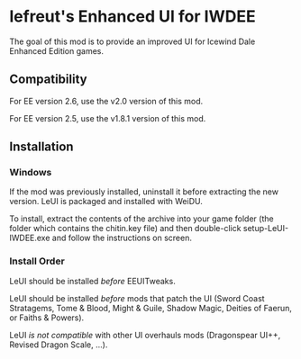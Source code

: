 # lefreut's Enhanced UI for IWDEE

The goal of this mod is to provide an improved UI for Icewind Dale Enhanced Edition games.

## Compatibility

For EE version 2.6, use the v2.0 version of this mod.

For EE version 2.5, use the v1.8.1 version of this mod.

## Installation

### Windows

If the mod was previously installed, uninstall it before extracting the new version. LeUI is packaged and installed with WeiDU.

To install, extract the contents of the archive into your game folder (the folder which contains the chitin.key file) and then double-click setup-LeUI-IWDEE.exe and follow the instructions on screen.

### Install Order

LeUI should be installed *before* EEUITweaks.

LeUI should be installed *before* mods that patch the UI (Sword Coast Stratagems, Tome & Blood, Might & Guile, Shadow Magic, Deities of Faerun, or Faiths & Powers).

LeUI *is not compatible* with other UI overhauls mods (Dragonspear UI++, Revised Dragon Scale, ...).
